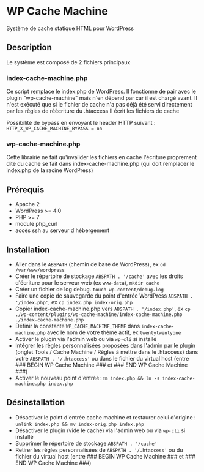 # WP Cache Machine

Système de cache statique HTML pour WordPress

## Description

Le système est composé de 2 fichiers principaux

### index-cache-machine.php

Ce script remplace le index.php de WordPress.
Il fonctionne de pair avec le plugin "wp-cache-machine"
mais n'en dépend par car il est chargé avant.
Il n'est exécuté que si le fichier de cache n'a pas déjà été servi
directement par les règles de réécriture du .htaccess
Il écrit les fichiers de cache

Possibilité de bypass en envoyant le header HTTP suivant :
`HTTP_X_WP_CACHE_MACHINE_BYPASS = on`

### wp-cache-machine.php

Cette librairie ne fait qu'invalider les fichiers en cache
l'écriture proprement dite du cache se fait dans index-cache-machine.php
(qui doit remplacer le index.php de la racine WordPress)

## Prérequis

- Apache 2
- WordPress >= 4.0
- PHP >= 7
- module php_curl
- accès ssh au serveur d'hébergement

## Installation

- Aller dans le `ABSPATH` (chemin de base de WordPress), ex `cd /var/www/wordpress`
- Créer le répertoire de stockage `ABSPATH . '/cache'` avec les droits d'écriture pour le serveur web (ex `www-data`), `mkdir cache`
- Créer un fichier de log debug. `touch wp-content/debug.log`
- Faire une copie de sauvegarde du point d'entrée WordPress `ABSPATH . '/index.php'`, ex `cp index.php index-orig.php`
- Copier index-cache-machine.php vers `ABSPATH . '/index.php'`, ex `cp ./wp-content/plugins/wp-cache-machine/index-cache-machine.php ./index-cache-machine.php`
- Définir la constante `WP_CACHE_MACHINE_THEME` dans `index-cache-machine.php` avec le nom de votre thème actif, ex `twentytwentyone`
- Activer le plugin via l'admin web ou via `wp-cli` si installé
- Intégrer les règles personnalisées proposées dans l'admin par le plugin (onglet Tools / Cache Machine / Règles à mettre dans le .htaccess) dans votre `ABSPATH . '/.htaccess'` ou dans le fichier du virtual host (entre ### BEGIN WP Cache Machine ### et ### END WP Cache Machine ###)
- Activer le nouveau point d'entrée: `rm index.php && ln -s index-cache-machine.php index.php`

## Désinstallation

- Désactiver le point d'entrée cache machine et restaurer celui d'origine : `unlink index.php && mv index-orig.php index.php`
- Désactiver le plugin (vide le cache) via l'admin web ou via `wp-cli` si installé
- Supprimer le répertoire de stockage `ABSPATH . '/cache'`
- Retirer les règles personnalisées de `ABSPATH . '/.htaccess'` ou du fichier du virtual host (entre ### BEGIN WP Cache Machine ### et ### END WP Cache Machine ###)

